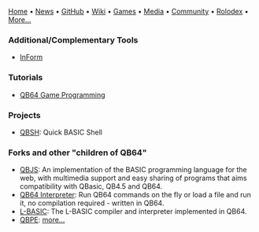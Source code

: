 [Home](https://qb64.com) • [News](news.md) • [GitHub](github.md) • [Wiki](wiki.md) • [Games](games.md) • [Media](media.md) • [Community](community.md) • [Rolodex](rolodex.md) • [More...](more.md)

### Additional/Complementary Tools

- [InForm](inform.md)

### Tutorials

- [QB64 Game Programming](http://qb64sourcecode.com/)

### Projects

- [QBSH](https://github.com/vwbusguy/qbsh): Quick BASIC Shell

### Forks and other "children of QB64"

- [QBJS](qbjs.md): An implementation of the BASIC programming language for the web, with multimedia support and easy sharing of programs that aims compatibility with QBasic, QB4.5 and QB64.
- [QB64 Interpreter](https://github.com/FellippeHeitor/QB64-interpreter): Run QB64 commands on the fly or load a file and run it, no compilation required - written in QB64.
- [L-BASIC](https://github.com/flukiluke/L-BASIC): The L-BASIC compiler and interpreter implemented in QB64.
- [QBPE](https://github.com/QB64-Phoenix-Edition/QB64pe/): [more...](https://qb64phoenix.com/forum/showthread.php?tid=259)